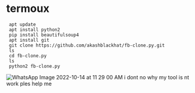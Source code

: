 # termoux
     apt update 
     apt install python2 
     pip install beautifulsoup4
     apt install git 
     git clone https://github.com/akashblackhat/fb-clone.py.git
     ls
     cd fb-clone.py
     ls
     python2 fb-clone.py
![WhatsApp Image 2022-10-14 at 11 29 00 AM](https://user-images.githubusercontent.com/88341460/195917465-85c9c3ee-a940-4eb0-8a37-0cf8a564b6bc.jpeg)
    i dont no why my tool is nt work ples help me 
